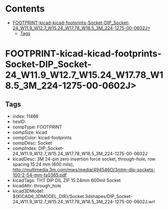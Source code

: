 



Contents
========

* [FOOTPRINT-kicad-kicad-footprints-Socket-DIP_Socket-24_W11.9_W12.7_W15.24_W17.78_W18.5_3M_224-1275-00-0602J>](#footprint-kicad-kicad-footprints-socket-dip_socket-24_w119_w127_w1524_w1778_w185_3m_224-1275-00-0602j)
	* [Tags](#tags)

# FOOTPRINT-kicad-kicad-footprints-Socket-DIP_Socket-24_W11.9_W12.7_W15.24_W17.78_W18.5_3M_224-1275-00-0602J>

## Tags

- index: 11466
- hexID: 
- oompType: FOOTPRINT
- oompSize: kicad
- oompColor: kicad-footprints
- oompDesc: Socket
- oompIndex: DIP_Socket-24_W11.9_W12.7_W15.24_W17.78_W18.5_3M_224-1275-00-0602J
- kicadDesc: 3M 24-pin zero insertion force socket, through-hole, row spacing 15.24 mm (600 mils), http://multimedia.3m.com/mws/media/494546O/3mtm-dip-sockets-100-2-54-mm-ts0365.pdf
- kicadTags: THT DIP DIL ZIF 15.24mm 600mil Socket
- kicadAttr: through_hole
- kicad3DModel: ${KICAD6_3DMODEL_DIR}/Socket.3dshapes/DIP_Socket-24_W11.9_W12.7_W15.24_W17.78_W18.5_3M_224-1275-00-0602J.wrl
